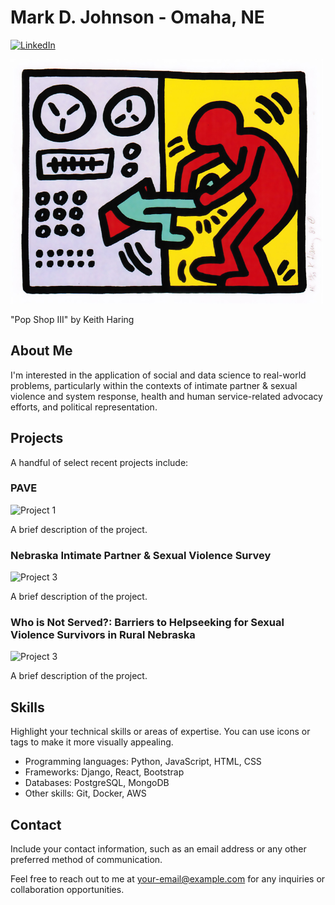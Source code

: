 # Mark D. Johnson - Omaha, NE

[![LinkedIn](https://img.shields.io/badge/LinkedIn-Connect-blue?style=flat-square&logo=linkedin&logoColor=white)](https://www.linkedin.com/in/mark-johnson-366b95140/)


<!-- Your Profile Image -->
<img src="profile_image.png" alt="Profile Image" width="500">

"Pop Shop III" by Keith Haring

## About Me

I'm interested in the application of social and data science to real-world problems, particularly within the contexts of intimate partner & sexual violence and system response, health and human service-related advocacy efforts, and political representation.  


## Projects

A handful of select recent projects include:

### PAVE

![Project 1](project1_thumbnail.png)

A brief description of the project.


### Nebraska Intimate Partner & Sexual Violence Survey

![Project 3](project3_thumbnail.png)

A brief description of the project.

### Who is Not Served?: Barriers to Helpseeking for Sexual Violence Survivors in Rural Nebraska

![Project 3](project3_thumbnail.png)

A brief description of the project.

## Skills

Highlight your technical skills or areas of expertise. You can use icons or tags to make it more visually appealing.

- Programming languages: Python, JavaScript, HTML, CSS
- Frameworks: Django, React, Bootstrap
- Databases: PostgreSQL, MongoDB
- Other skills: Git, Docker, AWS


## Contact

Include your contact information, such as an email address or any other preferred method of communication.

Feel free to reach out to me at [your-email@example.com](mailto:your-email@example.com) for any inquiries or collaboration opportunities.



